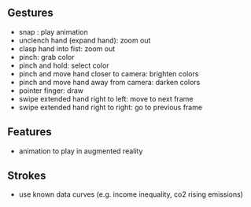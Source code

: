 ## Gestures
- snap : play animation
- unclench hand (expand hand): zoom out 
- clasp hand into fist: zoom out
- pinch: grab color
- pinch and hold: select color
- pinch and move hand closer to camera: brighten colors
- pinch and move hand away from camera: darken colors
- pointer finger: draw
- swipe extended hand right to left: move to next frame
- swipe extended hand right to right: go to previous frame

## Features
- animation to play in augmented reality

## Strokes
- use known data curves (e.g. income inequality, co2 rising emissions)